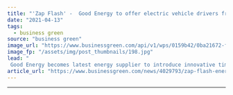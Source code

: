 ```yaml
---
title: "'Zap Flash' -  Good Energy to offer electric vehicle drivers free power"
date: "2021-04-13"
tags: 
  - business green
source: "business green"
image_url: "https://www.businessgreen.com/api/v1/wps/0159b42/0ba21672-f0d7-46b2-bad6-485ff13719f9/5/Good-Energy-One-Point-185x114.jpg"
image_fp: "/assets/img/post_thumbnails/198.jpg"
lead: "
 Good Energy becomes latest energy supplier to introduce innovative time of use tariff that promises to slash EV recharging costs ..."
article_url: "https://www.businessgreen.com/news/4029793/zap-flash-energy-offer-electric-vehicle-drivers-free-power"
---
```


---
